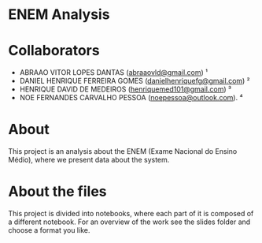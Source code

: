 # ENEM Analysis

# Collaborators
- ABRAAO VITOR LOPES DANTAS (abraaovld@gmail.com) ¹
- DANIEL HENRIQUE FERREIRA GOMES (danielhenriquefg@gmail.com) ²
- HENRIQUE DAVID DE MEDEIROS (henriquemed101@gmail.com) ³
- NOE FERNANDES CARVALHO PESSOA (noepessoa@outlook.com). ⁴

 
 # About
 
 This project is an analysis about the ENEM (Exame Nacional do Ensino Médio), where we present data about the system.

# About the files

This project is divided into notebooks, where each part of it is composed of a different notebook. For an overview of the work see the slides folder and choose a format you like.
